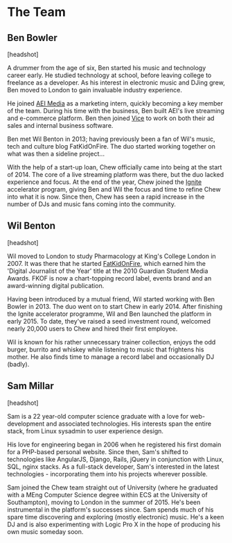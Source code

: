 # The Team

## Ben Bowler

[headshot]

A drummer from the age of six, Ben started his music and technology career early. He studied technology at school, before leaving college to freelance as a developer. As his interest in electronic music and DJing grew, Ben moved to London to gain invaluable industry experience.

He joined [AEI Media](http://aeimedia.co.uk) as a marketing intern, quickly becoming a key member of the team. During his time with the business, Ben built AEI's live streaming and e-commerce platform. Ben then joined [Vice](http://vice.com) to work on both their ad sales and internal business software.

Ben met Wil Benton in 2013; having previously been a fan of Wil's music, tech and culture blog FatKidOnFire. The duo started working together on what was then a sideline project... 

With the help of a start-up loan, Chew officially came into being at the start of 2014. The core of a live streaming platform was there, but the duo lacked experience and focus. At the end of the year, Chew joined the [Ignite](http://ignite100.com) accelerator program, giving Ben and Wil the focus and time to refine Chew into what it is now. Since then, Chew has seen a rapid increase in the number of DJs and music fans coming into the community.

## Wil Benton

[headshot]

Wil moved to London to study Pharmacology at King's College London in 2007. It was there that he started [FatKidOnFire](http://fatkidonfire.com), which earned him the 'Digital Journalist of the Year' title at the 2010 Guardian Student Media Awards. FKOF is now a chart-topping record label, events brand and an award-winning digital publication. 

Having been introduced by a mutual friend, Wil started working with Ben Bowler in 2013. The duo went on to start Chew in early 2014. After finishing the Ignite accelerator programme, Wil and Ben launched the platform in early 2015. To date, they've raised a seed investment round, welcomed nearly 20,000 users to Chew and hired their first employee. 

Wil is known for his rather unnecessary trainer collection, enjoys the odd burger, burrito and whiskey while listening to music that frightens his mother. He also finds time to manage a record label and occasionally DJ (badly).

## Sam Millar

[headshot]

Sam is a 22 year-old computer science graduate with a love for web-development and associated technologies. His interests span the entire stack, from Linux sysadmin to user experience design.

His love for engineering began in 2006 when he registered his first domain for a PHP-based personal website. Since then, Sam's shifted to technologies like AngularJS, Django, Rails, jQuery in conjunction with Linux, SQL, nginx stacks. As a full-stack developer, Sam's interested in the latest technologies - incorporating them into his projects wherever possible.

Sam joined the Chew team straight out of University (where he graduated with a MEng Computer Science degree within ECS at the University of Southampton), moving to London in the summer of 2015. He's been instrumental in the platform's successes since. Sam spends much of his spare time discovering and exploring (mostly electronic) music. He's a keen DJ and is also experimenting with Logic Pro X in the hope of producing his own music someday soon.
